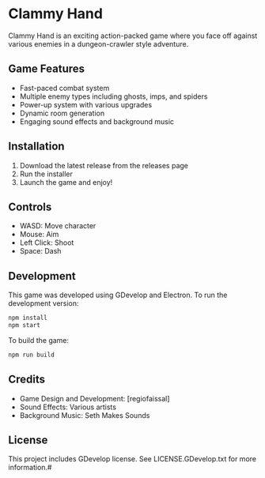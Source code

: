 # Clammy Hand

Clammy Hand is an exciting action-packed game where you face off against various enemies in a dungeon-crawler style adventure.

## Game Features

- Fast-paced combat system
- Multiple enemy types including ghosts, imps, and spiders
- Power-up system with various upgrades
- Dynamic room generation
- Engaging sound effects and background music

## Installation

1. Download the latest release from the releases page
2. Run the installer
3. Launch the game and enjoy!

## Controls

- WASD: Move character
- Mouse: Aim
- Left Click: Shoot
- Space: Dash

## Development

This game was developed using GDevelop and Electron. To run the development version:

```bash
npm install
npm start
```

To build the game:

```bash
npm run build
```

## Credits

- Game Design and Development: [regiofaissal]
- Sound Effects: Various artists
- Background Music: Seth Makes Sounds

## License

This project includes GDevelop license. See LICENSE.GDevelop.txt for more information.#

